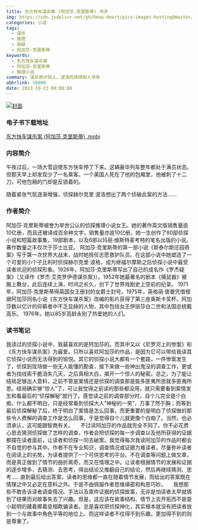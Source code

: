 ```yaml
---
title: 东方快车谋杀案 (阿加莎.克里斯蒂) 书评
img: https://cdn.jsdelivr.net/gh/Deep-Heart/picx-images-hosting@master/boomments/东方快车谋杀案.6ij0cjt77700.webp
categories: 小说
tags:
  - 谋杀
  - 推理
  - 悬疑
  - 阿加莎·克里斯蒂
keywords:
  - 东方快车谋杀案
  - 阿加莎·克里斯蒂
  - 推理小说
summary: 谋杀诡计惊人，波洛的抉择耐人寻味
abbrlink: 58800
date: 2023-10-23 00:00:00
---
```


[![封面](https://cdn.jsdelivr.net/gh/Deep-Heart/picx-images-hosting@master/boomments/东方快车谋杀案.6ij0cjt77700.webp)]()
### 电子书下载地址
[东方快车谋杀案 (阿加莎.克里斯蒂) .mobi](https://url57.ctfile.com/f/23765157-960584535-24aea2?p=9554)

### 内容简介
午夜过后，一场大雪迫使东方快车停了下来。这辆豪华列车整年都处于满员状态。但那天早上却发现少了一名乘客。一个美国人死在了他的包厢里，他被刺了十二刀，可他包厢的门却是反锁着的。

随着紧张气氛逐渐增强，侦探赫尔克里·波洛想出了两个侦破此案的方法……

### 作者简介
阿加莎·克里斯蒂被誉为举世公认的侦探推理小说女王。她的著作英文版销售量逾10亿册，而且还被译成百余种文字，销售量亦逾10亿册。她一生创作了80部侦探小说和短篇故事集，19部剧本，以及6部以玛丽·维斯特麦考特的笔名出版的小说。著作数量之丰仅次于莎士比亚。    阿加莎·克里斯蒂的第一部小说《斯泰尔斯庄园奇案》写于第一次世界大战末，战时她担任志愿救护队员。在这部小说中她塑造了一个可爱的小个子比利时侦探赫尔克里·波格，成为继福尔摩斯之后侦探小说中最受读者欢迎的侦探形象。1926年，阿加莎·克里斯蒂写出了自己的成名作《罗杰疑案》（又译作《罗杰·艾克罗伊德谋杀案》）。1952年她最著名的剧本《捕鼠器》被搬上舞台，此后连续上演，时间之长久，创下了世界戏剧史上空前的纪录。    1971年，阿加莎·克里斯蒂得英国女王册封的女爵士封号。1975年，英格丽·褒曼凭借根据阿加莎同名小说《东方快车谋杀案》改编的影片获得了第三座奥斯卡奖杯。阿加莎数以亿计的仰慕者中不乏显赫的人物，其中包括女王伊丽莎白二世和法国总统戴高乐。    1976年，她以85岁高龄永别了热爱她的人们。

### 读书笔记
我读过的侦探小说中，我最喜欢的是阿加莎的。而其中又以《尼罗河上的惨案》和《东方快车谋杀案》为最爱。只所以喜欢阿加莎的作品，是因为它可以带给我读其它侦探小说而无法得到的愉悦。其它的侦探小说大都有一个套路，一件惨案发生了，侦探到现场做一些无人能懂的勘查，接下来做一些神出鬼没的调查工作，更或者为找线索干脆消失几天，之后真相大白，揭开一个惊人的秘密。总之，为了能让结局足够出人意料，之前不管是案情还是侦探的调查那是能多匪夷所思就多匪夷所思。结局确实够“惊人”了，可让我觉得之前读的那些都没用，就只需要看到案情发生和看最后的“侦探解秘”就行了。感觉读之前的调查部分时，自个儿完全是个白痴，什么都不明白，只是经常看到侦探大人“神秘的一笑”，万事了然于胸；而等到最后侦探解秘了后，终于明白了案情是怎么回事，而更重要的是明白了侦探做的那些令人费解的调查工作是怎么回事，于是觉得自个儿就更像个白痴了。当然，也必须承认，这可能跟智商有关。
    不过读阿加莎的作品就完全不同了。你不必花费心思去猜测侦探做了怎样的调查，作者会把侦探的每一步调查以及他所获得的证据都摆在读者面前，让读者和侦探一同去破案。我觉得每次我读阿加莎的作品时都会不自觉的参与其中。作者不在专业知识，调查情况或证据为难读者，尽量弥补读者在阅读上的劣势，为读者提供了一个可供思考的平台。不在调查等问题上做文章，而是真正做到了情节的曲折离奇，而又在情理之中。让读者根据情节的发展和证据的逐步增多，去猜测、去思考，得出结论又推翻自己的结论，然后再继续猜测、思考……直到最后给出答案，读者的思维都一直在随着情节发展，而给出的答案既在情理之中又必定在意料之外。于是不由佩服作者思维缜密和构思巧妙。
    我想那些不敢告诉读者调查情况、手法以及案件证据的侦探故事，无非是怕读者太早就猜到了结果而对故事失去了兴趣。但是，这应该在故事结构、情节上去开拓而不是耍小聪明的藏着揶着变相欺骗读者。总是喜欢把侦探神化，其实根本就没有把读者放到一个与故事中角色平等的地位上。而这样读者不仅得不到乐趣，更加得不到的则是尊重了。

